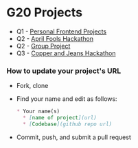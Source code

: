 # G20 Projects

* Q1 - [Personal Frontend Projects](./q1-personal-frontend.md)
* Q2 - [April Fools Hackathon](./q2-fools-hackathon.md)
* Q2 - [Group Project](./q2-group-project.md)
* Q3 - [Copper and Jeans Hackathon](./q3-copper-and-jeans-hackathon.md)

### How to update your project's URL

* Fork, clone
* Find your name and edit as follows:

  ```md
  * Your name(s)
    * [name of project](url)
    * [Codebase](github repo url)
  ```

* Commit, push, and submit a pull request
